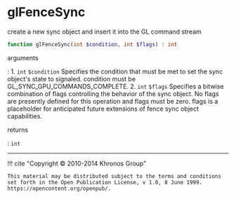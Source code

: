 # glFenceSync
create a new sync object and insert it into the GL command stream

```php
function glFenceSync(int $condition, int $flags) : int
```

arguments

:    1. `int` `$condition` Specifies the condition that must be met to set the
    sync object's state to signaled. condition must be
    <constant>GL_SYNC_GPU_COMMANDS_COMPLETE</constant>.
    2. `int` `$flags` Specifies a bitwise combination of flags controlling the
    behavior of the sync object. No flags are presently defined for this
    operation and flags must be zero. flags is a placeholder for anticipated
    future extensions of fence sync object capabilities.

returns

:    `int` 

---
     

!!! cite "Copyright © 2010-2014 Khronos Group"

    This material may be distributed subject to the terms and conditions set forth in the Open Publication License, v 1.0, 8 June 1999. https://opencontent.org/openpub/.